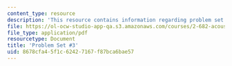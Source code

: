 ```yaml
---
content_type: resource
description: 'This resource contains information regarding problem set #3.'
file: https://ol-ocw-studio-app-qa.s3.amazonaws.com/courses/2-682-acoustical-oceanography-spring-2012/8678cfa45f1c62427167f87bca6bae57_MIT2_682S12_Homework3.pdf
file_type: application/pdf
resourcetype: Document
title: 'Problem Set #3'
uid: 8678cfa4-5f1c-6242-7167-f87bca6bae57
---
```

